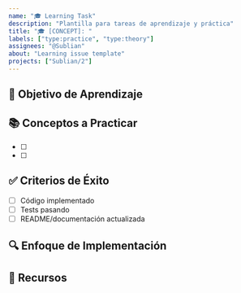 ```yaml
---
name: "🎓 Learning Task"
description: "Plantilla para tareas de aprendizaje y práctica"
title: "🎓 [CONCEPT]: "
labels: ["type:practice", "type:theory"]
assignees: "@Sublian"
about: "Learning issue template"
projects: ["Sublian/2"]
---
```


## 🎯 Objetivo de Aprendizaje


## 📚 Conceptos a Practicar
- [ ] 
- [ ] 

## ✅ Criterios de Éxito
- [ ] Código implementado
- [ ] Tests pasando
- [ ] README/documentación actualizada

## 🔍 Enfoque de Implementación


## 📖 Recursos
